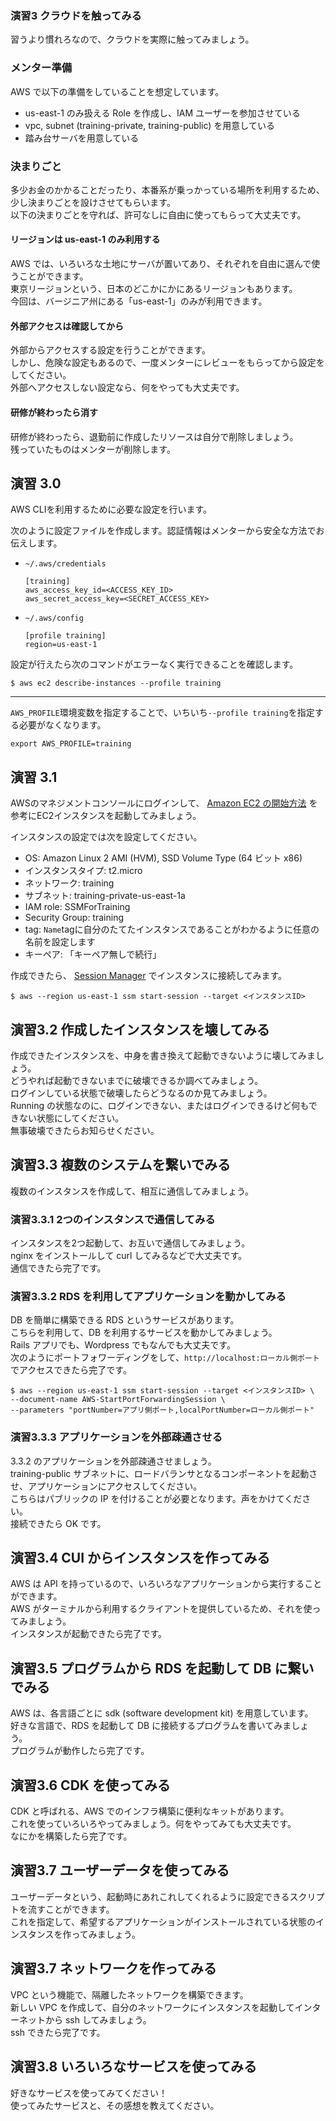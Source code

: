 ### 演習3 クラウドを触ってみる

習うより慣れろなので、クラウドを実際に触ってみましょう。  

### メンター準備

AWS で以下の準備をしていることを想定しています。  

- us-east-1 のみ扱える Role を作成し、IAM ユーザーを参加させている
- vpc, subnet (training-private, training-public) を用意している
- 踏み台サーバを用意している

### 決まりごと

多少お金のかかることだったり、本番系が乗っかっている場所を利用するため、  
少し決まりごとを設けさせてもらいます。   
以下の決まりごとを守れば、許可なしに自由に使ってもらって大丈夫です。

#### リージョンは us-east-1 のみ利用する

AWS では、いろいろな土地にサーバが置いてあり、それぞれを自由に選んで使うことができます。  
東京リージョンという、日本のどこかにかにあるリージョンもあります。  
今回は、バージニア州にある「us-east-1」のみが利用できます。

#### 外部アクセスは確認してから

外部からアクセスする設定を行うことができます。  
しかし、危険な設定もあるので、一度メンターにレビューをもらってから設定をしてください。  
外部へアクセスしない設定なら、何をやっても大丈夫です。  

#### 研修が終わったら消す

研修が終わったら、退勤前に作成したリソースは自分で削除しましょう。  
残っていたものはメンターが削除します。  

## 演習 3.0

AWS CLIを利用するために必要な設定を行います。

次のように設定ファイルを作成します。認証情報はメンターから安全な方法でお伝えします。

- `~/.aws/credentials`

    ```
    [training]
    aws_access_key_id=<ACCESS_KEY_ID>
    aws_secret_access_key=<SECRET_ACCESS_KEY>
    ```

- `~/.aws/config`

    ```
    [profile training]
    region=us-east-1
    ```

設定が行えたら次のコマンドがエラーなく実行できることを確認します。

```console
$ aws ec2 describe-instances --profile training
```

---

`AWS_PROFILE`環境変数を指定することで、いちいち`--profile training`を指定する必要がなくなります。

```
export AWS_PROFILE=training
```

## 演習 3.1

AWSのマネジメントコンソールにログインして、 [Amazon EC2 の開始方法](https://aws.amazon.com/jp/ec2/getting-started/) を参考にEC2インスタンスを起動してみましょう。

インスタンスの設定では次を設定してください。

- OS: Amazon Linux 2 AMI (HVM), SSD Volume Type (64 ビット x86)
- インスタンスタイプ: t2.micro
- ネットワーク: training
- サブネット: training-private-us-east-1a
- IAM role: SSMForTraining
- Security Group: training
- tag: `Name`tagに自分のたてたインスタンスであることがわかるように任意の名前を設定します
- キーペア: 「キーペア無しで続行」

作成できたら、 [Session Manager](https://docs.aws.amazon.com/ja_jp/AWSEC2/latest/UserGuide/session-manager.html) でインスタンスに接続してみます。

```console
$ aws --region us-east-1 ssm start-session --target <インスタンスID>
```

## 演習3.2 作成したインスタンスを壊してみる

作成できたインスタンスを、中身を書き換えて起動できないように壊してみましょう。  
どうやれば起動できないまでに破壊できるか調べてみましょう。  
ログインしている状態で破壊したらどうなるのか見てみましょう。  
Running の状態なのに、ログインできない、またはログインできるけど何もできない状態にしてください。  
無事破壊できたらお知らせください。  

## 演習3.3 複数のシステムを繋いでみる

複数のインスタンスを作成して、相互に通信してみましょう。  

### 演習3.3.1 2つのインスタンスで通信してみる

インスタンスを2つ起動して、お互いで通信してみましょう。  
nginx をインストールして curl してみるなどで大丈夫です。  
通信できたら完了です。  

### 演習3.3.2 RDS を利用してアプリケーションを動かしてみる

DB を簡単に構築できる RDS というサービスがあります。  
こちらを利用して、DB を利用するサービスを動かしてみましょう。  
Rails アプリでも、Wordpress でもなんでも大丈夫です。  
次のようにポートフォワーディングをして、`http://localhost:ローカル側ポート` でアクセスできたら完了です。

```console
$ aws --region us-east-1 ssm start-session --target <インスタンスID> \
--document-name AWS-StartPortForwardingSession \
--parameters "portNumber=アプリ側ポート,localPortNumber=ローカル側ポート"
```

### 演習3.3.3 アプリケーションを外部疎通させる

3.3.2 のアプリケーションを外部疎通させましょう。  
training-public サブネットに、ロードバランサとなるコンポーネントを起動させ、アプリケーションにアクセスしてください。  
こちらはパブリックの IP を付けることが必要となります。声をかけてください。  
接続できたら OK です。  

## 演習3.4 CUI からインスタンスを作ってみる

AWS は API を持っているので、いろいろなアプリケーションから実行することができます。  
AWS がターミナルから利用するクライアントを提供しているため、それを使ってみましょう。  
インスタンスが起動できたら完了です。  

## 演習3.5 プログラムから RDS を起動して DB に繋いでみる

AWS は、各言語ごとに sdk (software development kit) を用意しています。  
好きな言語で、RDS を起動して DB に接続するプログラムを書いてみましょう。  
プログラムが動作したら完了です。  

## 演習3.6 CDK を使ってみる

CDK と呼ばれる、AWS でのインフラ構築に便利なキットがあります。  
これを使っていろいろやってみましょう。何をやってみても大丈夫です。  
なにかを構築したら完了です。

## 演習3.7 ユーザーデータを使ってみる
ユーザーデータという、起動時にあれこれしてくれるように設定できるスクリプトを流すことができます。  
これを指定して、希望するアプリケーションがインストールされている状態のインスタンスを作ってみましょう。  

## 演習3.7 ネットワークを作ってみる

VPC という機能で、隔離したネットワークを構築できます。  
新しい VPC を作成して、自分のネットワークにインスタンスを起動してインターネットから ssh してみましょう。  
ssh できたら完了です。  

## 演習3.8 いろいろなサービスを使ってみる

好きなサービスを使ってみてください！  
使ってみたサービスと、その感想を教えてください。  
